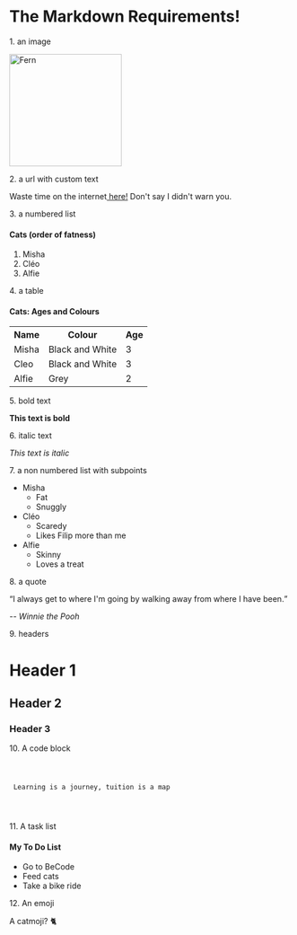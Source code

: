 <html lang="en">
<head>
    <meta charset="UTF-8">
    <meta name="viewport" content="width=device-width, initial-scale=1.0">
    <meta http-equiv="X-UA-Compatible" content="ie=edge">
    <title>Document</title>
</head>
<body>
    <h1> The Markdown Requirements!</h1>
<p>1. an image</p>
<img src=https://i.imgur.com/GCNkIcq.png" style=width:200px;height:200px; alt="Fern"
<br>



<p>2. a url with custom text</p>
<p> Waste time on the internet<a href="http://www.reddit.com"> here!</a>  Don't say I didn't warn you. </p>




<p>3. a numbered list</p>
<H4>Cats (order of fatness)</h4>
<ol>
    <li>Misha</li>
    <li>Cléo</li>
    <li>Alfie</li>
</ol>


<p>4. a table</p>
<H4>Cats: Ages and Colours</h4>
<table style="width:60%">
        <tr>
          <th>Name</th>
          <th>Colour</th>
          <th>Age</th>
        </tr>
        <tr>
          <td>Misha</td>
          <td>Black and White</td>
          <td>3</td>
        </tr>
        <tr>
          <td>Cleo</td>
          <td>Black and White</td>
          <td>3</td>
        </tr>
        <tr>
            <td>Alfie</td>
            <td>Grey</td>
            <td>2</td>
      </table> 

<p>5. bold text</p>
<p><strong>This text is bold</strong></p>


<p>6. italic text</p>
<p><i>This text is italic</i></p>


<p>7. a non numbered list with subpoints</p>
<ul>
        <li>Misha <ul>
            <li>Fat</li>
            <li>Snuggly</li>
        </ul></li>
        <li>Cléo <ul>
            <li>Scaredy</li>
            <li>Likes Filip more than me</li>
            </ul></li>
        <li>Alfie <ul>
                <li>Skinny</li>
                <li>Loves a treat</li>
        </ul></li>
</ul>


<p>8. a quote</p>
<q>I always get to where I'm going by walking away from where I have been.</q> <p><i>-- Winnie the Pooh</i></p>


<p>9. headers</p>
<h1>Header 1</h1>
<h2>Header 2</h2>
<h3>Header 3</h3>


<p>10. A code block</p>
<code>
    <p> Learning is a journey, tuition is a map </p>
                </code>

<p>11. A task list</p>
        <h4>My To Do List</h4>
       
<ul>
        <li>Go to BeCode</li>
        <li>Feed cats</li>
        <li>Take a bike ride</li>
</ul> 

<p>12. An emoji</p>
<p>A catmoji? &#128008;</p>
</body>
</html>